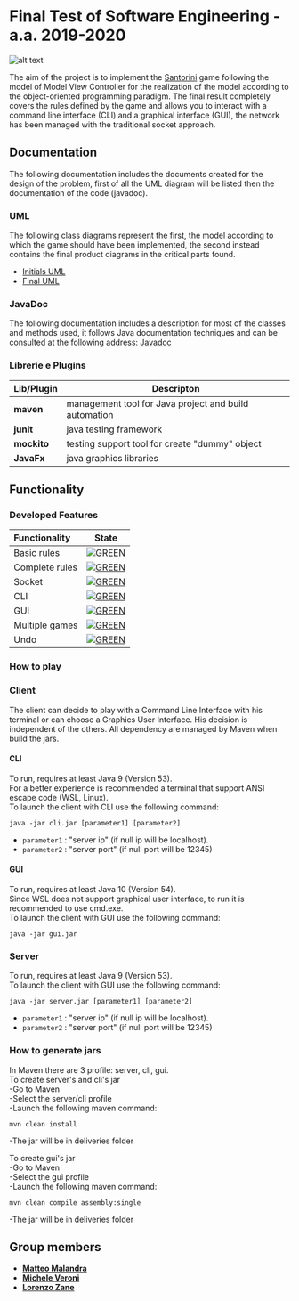 # Final Test of Software Engineering - a.a. 2019-2020
![alt text](https://cf.geekdo-images.com/opengraph/img/aL3ylg4WfWekpXaOq9fij-eRgHg=/fit-in/1200x630/pic3283110.png)

The aim of the project is to implement the [Santorini](https://www.craniocreations.it/prodotto/santorini/) game following the model of Model View Controller for the realization of the model according to the object-oriented programming paradigm. The final result completely covers the rules defined by the game and allows you to interact with a command line interface (CLI) and a graphical interface (GUI), the network has been managed with the traditional socket approach.

## Documentation
The following documentation includes the documents created for the design of the problem, first of all the UML diagram will be listed then the documentation of the code (javadoc).

### UML

The following class diagrams represent the first, the model according to which the game should have been implemented, the second instead contains the final product diagrams in the critical parts found.
- [Initials UML](https://github.com/)
- [Final UML](https://github.com/)

### JavaDoc
The following documentation includes a description for most of the classes and methods used, it follows Java documentation techniques and can be consulted at the following address: [Javadoc](https://github.com/)  


### Librerie e Plugins
|Lib/Plugin|Descripton|
|---------------|-----------|
|__maven__|management tool for Java project and build automation|
|__junit__|java testing framework|
|__mockito__|testing support tool for create "dummy" object|
|__JavaFx__|java graphics libraries|



## Functionality
### Developed Features
| Functionality | State |
|:-----------------------|:------------------------------------:|
| Basic rules | [![GREEN](https://placehold.it/15/44bb44/44bb44)](#) |
| Complete rules | [![GREEN](https://placehold.it/15/44bb44/44bb44)](#) |
| Socket | [![GREEN](https://placehold.it/15/44bb44/44bb44)](#) |
| CLI | [![GREEN](https://placehold.it/15/44bb44/44bb44)](#) |
| GUI | [![GREEN](https://placehold.it/15/44bb44/44bb44)](#) |
| Multiple games | [![GREEN](https://placehold.it/15/44bb44/44bb44)](#) |
| Undo | [![GREEN](https://placehold.it/15/44bb44/44bb44)](#) |


### How to play
### Client
The client can decide to play with a Command Line Interface with his terminal or can choose a Graphics User Interface. His decision is independent of the others. All dependency are managed by Maven when build the jars.  
#### CLI
To run, requires at least Java 9 (Version 53).  
For a better experience is recommended a terminal that support ANSI escape code (WSL, Linux).  
To launch the client with CLI use the following command:  
```
java -jar cli.jar [parameter1] [parameter2]
```
- `parameter1` : "server ip" (if null ip will be localhost).
- `parameter2` : "server port" (if null port will be 12345)

#### GUI
To run, requires at least Java 10 (Version 54).  
Since WSL does not support graphical user interface, to run it is recommended to use cmd.exe.  
To launch the client with GUI use the following command:  
```
java -jar gui.jar
```

### Server
To run, requires at least Java 9 (Version 53).  
To launch the client with GUI use the following command:  
```
java -jar server.jar [parameter1] [parameter2]
```

- `parameter1` : "server ip" (if null ip will be localhost).
- `parameter2` : "server port" (if null port will be 12345)


### How to generate jars
In Maven there are 3 profile: server, cli, gui.  
To create server's and cli's jar  
-Go to Maven  
-Select the server/cli profile  
-Launch the following maven command:  
```
mvn clean install
```
-The jar will be in deliveries folder

To create gui's jar  
-Go to Maven  
-Select the gui profile  
-Launch the following maven command:  
```
mvn clean compile assembly:single
```
-The jar will be in deliveries folder


## Group members
- [__Matteo Malandra__](https://github.com/matteomalandra)
- [__Michele Veroni__](https://github.com/micheleveroni)
- [__Lorenzo Zane__](https://github.com/lorenzozane98)
